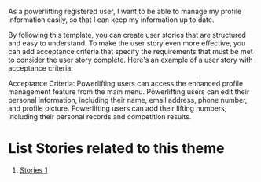 As a powerlifting registered user, I want to be able to manage my profile information easily, so that I can keep my information up to date.

By following this template, you can create user stories that are structured and easy to understand. To make the user story even more effective, you can add acceptance criteria that specify the requirements that must be met to consider the user story complete. Here's an example of a user story with acceptance criteria:

Acceptance Criteria:
Powerlifting users can access the enhanced profile management feature from the main menu. Powerlifting users can edit their personal information, including their name, email address, phone number, and profile picture. Powerlifting users can add their lifting numbers, including their personal records and competition results.
# List Stories related to this theme
1. [Stories 1](documentation/templates/theme/initiatives/epics/stories/tasks/task_template.md)